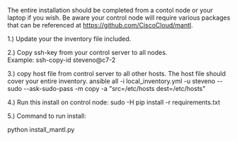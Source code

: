 The entire installation should be completed from a contol node or your laptop if you wish.  Be aware your control node will require various packages that can be referenced at https://github.com/CiscoCloud/mantl.


1.) Update your the inventory file included.


2.) Copy ssh-key from your control server to all nodes.  
Example:
ssh-copy-id steveno@c7-2


3.) copy host file from control server to all other hosts.  The host file should cover your entire inventory.
    ansible all -i local_inventory.yml -u steveno --sudo --ask-sudo-pass -m copy -a "src=/etc/hosts dest=/etc/hosts"

4.) Run this install on control node:
	sudo -H pip install -r requirements.txt

5.)
Command to run install:

python install_mantl.py
